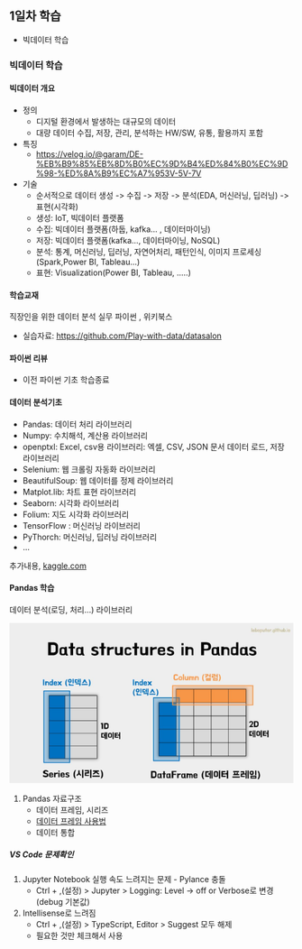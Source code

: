 ## 1일차 학습
- 빅데이터 학습

### 빅데이터 학습

#### 빅데이터 개요
- 정의
    - 디지털 환경에서 발생하는 대규모의 데이터
    - 대량 데이터 수집, 저장, 관리, 분석하는 HW/SW, 유통, 활용까지 포함
- 특징
    - https://velog.io/@garam/DE-%EB%B9%85%EB%8D%B0%EC%9D%B4%ED%84%B0%EC%9D%98-%ED%8A%B9%EC%A7%953V-5V-7V
- 기술
    - 순서적으로 데이터 생성 -> 수집 -> 저장 -> 분석(EDA, 머신러닝, 딥러닝) -> 표현(시각화)
    - 생성: IoT, 빅데이터 플랫폼
    - 수집: 빅데이터 플랫폼(하둡, kafka... , 데이터마이닝)
    - 저장: 빅데이터 플랫폼(kafka..., 데이터마이닝, NoSQL)
    - 분석: 통계, 머신러닝, 딥러닝, 자연어처리, 패턴인식, 이미지 프로세싱(Spark,Power BI, Tableau...)
    - 표현: Visualization(Power BI, Tableau, .....)

#### 학습교재
직장인을 위한 데이터 분석 실무 파이썬 , 위키북스  

- 실습자료: https://github.com/Play-with-data/datasalon

#### 파이썬 리뷰
- 이전 파이썬 기초 학습종료

#### 데이터 분석기초
- Pandas: 데이터 처리 라이브러리
- Numpy: 수치해석, 계산용 라이브러리
- openptxl: Excel, csv용 라이브러리: 엑셀, CSV, JSON 문서 데이터 로드, 저장 라이브러리
- Selenium: 웹 크롤링 자동화 라이브러리
- BeautifulSoup: 웹 데이터를 정제 라이브러리
- Matplot.lib: 차트 표현 라이브러리
- Seaborn: 시각화 라이브러리
- Folium: 지도 시각화 라이브러리
- TensorFlow : 머신러닝 라이브러리
- PyThorch: 머신러닝, 딥러닝 라이브러리
- ...

추가내용, [kaggle.com](https://www.kaggle.com/)


#### Pandas 학습
데이터 분석(로딩, 처리...) 라이브러리

![자료구조](https://raw.githubusercontent.com/Hsegunn/bigdata-analysis-2024/main/images/ba001.png)

1. Pandas 자료구조 
    - 데이터 프레임, 시리즈
    - [데이터 프레임 사용법](https://github.com/Hsegunn/bigdata-analysis-2024/blob/main/day01/day01_pandas_basic.ipynb)
    - 데이터 통합

##### VS Code 문제확인
1. Jupyter Notebook 실행 속도 느려지는 문제 - Pylance 충돌
    - Ctrl + ,(설정) > Jupyter > Logging: Level -> off or Verbose로 변경(debug 기본값)
2. Intellisense로 느려짐
    - Ctrl + ,(설정) > TypeScript, Editor > Suggest 모두 해제
    - 필요한 것만 체크해서 사용